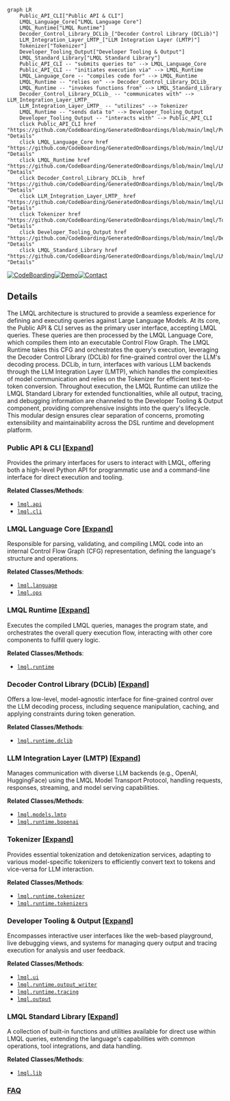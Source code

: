 ```mermaid
graph LR
    Public_API_CLI["Public API & CLI"]
    LMQL_Language_Core["LMQL Language Core"]
    LMQL_Runtime["LMQL Runtime"]
    Decoder_Control_Library_DCLib_["Decoder Control Library (DCLib)"]
    LLM_Integration_Layer_LMTP_["LLM Integration Layer (LMTP)"]
    Tokenizer["Tokenizer"]
    Developer_Tooling_Output["Developer Tooling & Output"]
    LMQL_Standard_Library["LMQL Standard Library"]
    Public_API_CLI -- "submits queries to" --> LMQL_Language_Core
    Public_API_CLI -- "initiates execution via" --> LMQL_Runtime
    LMQL_Language_Core -- "compiles code for" --> LMQL_Runtime
    LMQL_Runtime -- "relies on" --> Decoder_Control_Library_DCLib_
    LMQL_Runtime -- "invokes functions from" --> LMQL_Standard_Library
    Decoder_Control_Library_DCLib_ -- "communicates with" --> LLM_Integration_Layer_LMTP_
    LLM_Integration_Layer_LMTP_ -- "utilizes" --> Tokenizer
    LMQL_Runtime -- "sends data to" --> Developer_Tooling_Output
    Developer_Tooling_Output -- "interacts with" --> Public_API_CLI
    click Public_API_CLI href "https://github.com/CodeBoarding/GeneratedOnBoardings/blob/main/lmql/Public_API_CLI.md" "Details"
    click LMQL_Language_Core href "https://github.com/CodeBoarding/GeneratedOnBoardings/blob/main/lmql/LMQL_Language_Core.md" "Details"
    click LMQL_Runtime href "https://github.com/CodeBoarding/GeneratedOnBoardings/blob/main/lmql/LMQL_Runtime.md" "Details"
    click Decoder_Control_Library_DCLib_ href "https://github.com/CodeBoarding/GeneratedOnBoardings/blob/main/lmql/Decoder_Control_Library_DCLib_.md" "Details"
    click LLM_Integration_Layer_LMTP_ href "https://github.com/CodeBoarding/GeneratedOnBoardings/blob/main/lmql/LLM_Integration_Layer_LMTP_.md" "Details"
    click Tokenizer href "https://github.com/CodeBoarding/GeneratedOnBoardings/blob/main/lmql/Tokenizer.md" "Details"
    click Developer_Tooling_Output href "https://github.com/CodeBoarding/GeneratedOnBoardings/blob/main/lmql/Developer_Tooling_Output.md" "Details"
    click LMQL_Standard_Library href "https://github.com/CodeBoarding/GeneratedOnBoardings/blob/main/lmql/LMQL_Standard_Library.md" "Details"
```

[![CodeBoarding](https://img.shields.io/badge/Generated%20by-CodeBoarding-9cf?style=flat-square)](https://github.com/CodeBoarding/CodeBoarding)[![Demo](https://img.shields.io/badge/Try%20our-Demo-blue?style=flat-square)](https://www.codeboarding.org/demo)[![Contact](https://img.shields.io/badge/Contact%20us%20-%20contact@codeboarding.org-lightgrey?style=flat-square)](mailto:contact@codeboarding.org)

## Details

The LMQL architecture is structured to provide a seamless experience for defining and executing queries against Large Language Models. At its core, the Public API & CLI serves as the primary user interface, accepting LMQL queries. These queries are then processed by the LMQL Language Core, which compiles them into an executable Control Flow Graph. The LMQL Runtime takes this CFG and orchestrates the query's execution, leveraging the Decoder Control Library (DCLib) for fine-grained control over the LLM's decoding process. DCLib, in turn, interfaces with various LLM backends through the LLM Integration Layer (LMTP), which handles the complexities of model communication and relies on the Tokenizer for efficient text-to-token conversion. Throughout execution, the LMQL Runtime can utilize the LMQL Standard Library for extended functionalities, while all output, tracing, and debugging information are channeled to the Developer Tooling & Output component, providing comprehensive insights into the query's lifecycle. This modular design ensures clear separation of concerns, promoting extensibility and maintainability across the DSL runtime and development platform.

### Public API & CLI [[Expand]](./Public_API_CLI.md)
Provides the primary interfaces for users to interact with LMQL, offering both a high-level Python API for programmatic use and a command-line interface for direct execution and tooling.


**Related Classes/Methods**:

- <a href="https://github.com/eth-sri/lmql/blob/main/src/lmql/api/" target="_blank" rel="noopener noreferrer">`lmql.api`</a>
- <a href="https://github.com/eth-sri/lmql/blob/main/src/lmql/cli.py" target="_blank" rel="noopener noreferrer">`lmql.cli`</a>


### LMQL Language Core [[Expand]](./LMQL_Language_Core.md)
Responsible for parsing, validating, and compiling LMQL code into an internal Control Flow Graph (CFG) representation, defining the language's structure and operations.


**Related Classes/Methods**:

- <a href="https://github.com/eth-sri/lmql/blob/main/src/lmql/language/" target="_blank" rel="noopener noreferrer">`lmql.language`</a>
- <a href="https://github.com/eth-sri/lmql/blob/main/src/lmql/ops/" target="_blank" rel="noopener noreferrer">`lmql.ops`</a>


### LMQL Runtime [[Expand]](./LMQL_Runtime.md)
Executes the compiled LMQL queries, manages the program state, and orchestrates the overall query execution flow, interacting with other core components to fulfill query logic.


**Related Classes/Methods**:

- <a href="https://github.com/eth-sri/lmql/blob/main/src/lmql/runtime/" target="_blank" rel="noopener noreferrer">`lmql.runtime`</a>


### Decoder Control Library (DCLib) [[Expand]](./Decoder_Control_Library_DCLib_.md)
Offers a low-level, model-agnostic interface for fine-grained control over the LLM decoding process, including sequence manipulation, caching, and applying constraints during token generation.


**Related Classes/Methods**:

- <a href="https://github.com/eth-sri/lmql/blob/main/src/lmql/runtime/dclib/" target="_blank" rel="noopener noreferrer">`lmql.runtime.dclib`</a>


### LLM Integration Layer (LMTP) [[Expand]](./LLM_Integration_Layer_LMTP_.md)
Manages communication with diverse LLM backends (e.g., OpenAI, HuggingFace) using the LMQL Model Transport Protocol, handling requests, responses, streaming, and model serving capabilities.


**Related Classes/Methods**:

- <a href="https://github.com/eth-sri/lmql/blob/main/src/lmql/models/lmtp/" target="_blank" rel="noopener noreferrer">`lmql.models.lmtp`</a>
- <a href="https://github.com/eth-sri/lmql/blob/main/src/lmql/runtime/bopenai/" target="_blank" rel="noopener noreferrer">`lmql.runtime.bopenai`</a>


### Tokenizer [[Expand]](./Tokenizer.md)
Provides essential tokenization and detokenization services, adapting to various model-specific tokenizers to efficiently convert text to tokens and vice-versa for LLM interaction.


**Related Classes/Methods**:

- <a href="https://github.com/eth-sri/lmql/blob/main/src/lmql/runtime/tokenizer.py" target="_blank" rel="noopener noreferrer">`lmql.runtime.tokenizer`</a>
- <a href="https://github.com/eth-sri/lmql/blob/main/src/lmql/runtime/tokenizers/" target="_blank" rel="noopener noreferrer">`lmql.runtime.tokenizers`</a>


### Developer Tooling & Output [[Expand]](./Developer_Tooling_Output.md)
Encompasses interactive user interfaces like the web-based playground, live debugging views, and systems for managing query output and tracing execution for analysis and user feedback.


**Related Classes/Methods**:

- <a href="https://github.com/eth-sri/lmql/blob/main/src/lmql/ui/" target="_blank" rel="noopener noreferrer">`lmql.ui`</a>
- <a href="https://github.com/eth-sri/lmql/blob/main/src/lmql/runtime/output_writer.py" target="_blank" rel="noopener noreferrer">`lmql.runtime.output_writer`</a>
- <a href="https://github.com/eth-sri/lmql/blob/main/src/lmql/runtime/tracing/" target="_blank" rel="noopener noreferrer">`lmql.runtime.tracing`</a>
- <a href="https://github.com/eth-sri/lmql/blob/main/src/lmql/output/" target="_blank" rel="noopener noreferrer">`lmql.output`</a>


### LMQL Standard Library [[Expand]](./LMQL_Standard_Library.md)
A collection of built-in functions and utilities available for direct use within LMQL queries, extending the language's capabilities with common operations, tool integrations, and data handling.


**Related Classes/Methods**:

- <a href="https://github.com/eth-sri/lmql/blob/main/src/lmql/lib/" target="_blank" rel="noopener noreferrer">`lmql.lib`</a>




### [FAQ](https://github.com/CodeBoarding/GeneratedOnBoardings/tree/main?tab=readme-ov-file#faq)